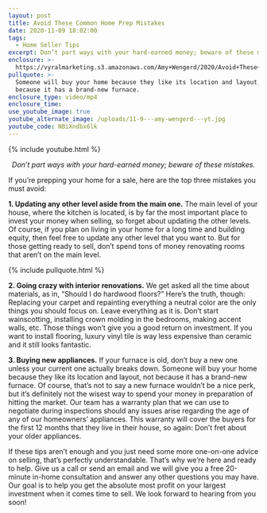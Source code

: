 ```yaml
---
layout: post
title: Avoid These Common Home Prep Mistakes
date: 2020-11-09 18:02:00
tags:
  - Home Seller Tips
excerpt: Don’t part ways with your hard-earned money; beware of these mistakes.
enclosure: >-
  https://vyralmarketing.s3.amazonaws.com/Amy+Wengerd/2020/Avoid+These+Common+Home+Prep+Mistakes.mp4
pullquote: >-
  Someone will buy your home because they like its location and layout, not
  because it has a brand-new furnace.
enclosure_type: video/mp4
enclosure_time:
use_youtube_image: true
youtube_alternate_image: /uploads/11-9---amy-wengerd---yt.jpg
youtube_code: NBiXndbx6lk
---
```


{% include youtube.html %}

<p style="text-align:center"><em>Don’t part ways with your hard-earned money; beware of these mistakes.</em></p>

If you’re prepping your home for a sale, here are the top three mistakes you must avoid:&nbsp;

**1\. Updating any other level aside from the main one.** The main level of your house, where the kitchen is located, is by far the most important place to invest your money when selling, so forget about updating the other levels. Of course, if you plan on living in your home for a long time and building equity, then feel free to update any other level that you want to. But for those getting ready to sell, don’t spend tons of money renovating rooms that aren’t on the main level.

{% include pullquote.html %}

**2\. Going crazy with interior renovations.** We get asked all the time about materials, as in, “Should I do hardwood floors?” Here’s the truth, though: Replacing your carpet and repainting everything a neutral color are the only things you should focus on. Leave everything as it is. Don’t start wainscotting, installing crown molding in the bedrooms, making accent walls, etc. Those things won’t give you a good return on investment. If you want to install flooring, luxury vinyl tile is way less expensive than ceramic and it still looks fantastic.&nbsp;

**3\. Buying new appliances.** If your furnace is old, don’t buy a new one unless your current one actually breaks down. Someone will buy your home because they like its location and layout, not because it has a brand-new furnace. Of course, that’s not to say a new furnace wouldn’t be a nice perk, but it’s definitely not the wisest way to spend your money in preparation of hitting the market. Our team has a warranty plan that we can use to negotiate during inspections should any issues arise regarding the age of any of our homeowners’ appliances. This warranty will cover the buyers for the first 12 months that they live in their house, so again: Don’t fret about your older appliances.&nbsp;

If these tips aren’t enough and you just need some more one-on-one advice on selling, that’s perfectly understandable. That’s why we’re here and ready to help. Give us a call or send an email and we will give you a free 20-minute in-home consultation and answer any other questions you may have. Our goal is to help you get the absolute most profit on your largest investment when it comes time to sell. We look forward to hearing from you soon\!